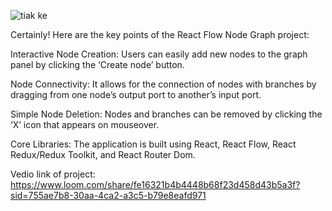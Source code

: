 ![tiak ke](https://github.com/J4jatin/ReactFlow-CRUD-using-React-Redux/assets/117545430/1f309a5b-7352-4cae-84b5-8f11e84c59e3)


Certainly! Here are the key points of the React Flow Node Graph project:

Interactive Node Creation: Users can easily add new nodes to the graph panel by clicking the ‘Create node’ button.

Node Connectivity: It allows for the connection of nodes with branches by dragging from one node’s output port to another’s input port.

Simple Node Deletion: Nodes and branches can be removed by clicking the ‘X’ icon that appears on mouseover.

Core Libraries: The application is built using React, React Flow, React Redux/Redux Toolkit, and React Router Dom.




Vedio link of project:  https://www.loom.com/share/fe16321b4b4448b68f23d458d43b5a3f?sid=755ae7b8-30aa-4ca2-a3c5-b79e8eafd971
